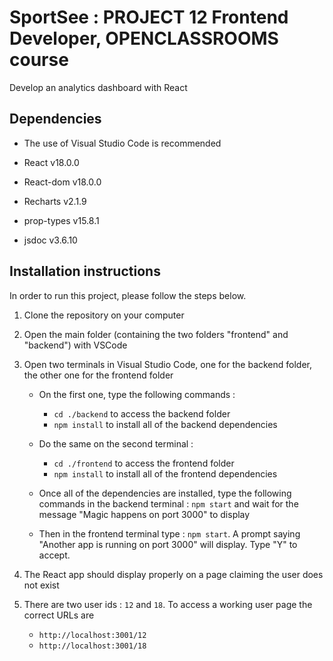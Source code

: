 # SportSee : PROJECT 12 Frontend Developer, OPENCLASSROOMS course

Develop an analytics dashboard with React

## Dependencies

- The use of Visual Studio Code is recommended

- React v18.0.0

- React-dom v18.0.0

- Recharts v2.1.9

- prop-types v15.8.1

- jsdoc v3.6.10

## Installation instructions

In order to run this project, please follow the steps below.

1. Clone the repository on your computer

2. Open the main folder (containing the two folders "frontend" and "backend") with VSCode

3. Open two terminals in Visual Studio Code, one for the backend folder, the other one for the frontend folder
    - On the first one, type the following commands :
        - `cd ./backend` to access the backend folder
        - `npm install` to install all of the backend dependencies

    - Do the same on the second terminal :
        - `cd ./frontend` to access the frontend folder
        - `npm install` to install all of the frontend dependencies

    - Once all of the dependencies are installed, type the following commands in the backend terminal : `npm start` and wait for the message "Magic happens on port 3000" to display
    - Then in the frontend terminal type : `npm start`. A prompt saying "Another app is running on port 3000" will display. Type "Y" to accept.

4. The React app should display properly on a page claiming the user does not exist

5. There are two user ids : `12` and `18`. To access a working user page the correct URLs are
    - `http://localhost:3001/12`
    - `http://localhost:3001/18`